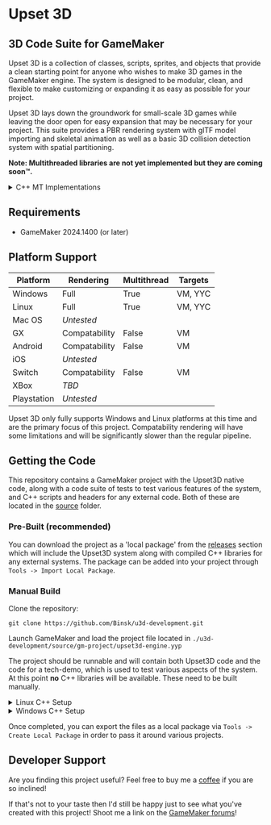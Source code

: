 # Upset 3D
## 3D Code Suite for GameMaker

Upset 3D is a collection of classes, scripts, sprites, and objects that provide a clean starting point for anyone who wishes to make 3D games in the GameMaker engine. The system is designed to be modular, clean, and flexible to make customizing or expanding it as easy as possible for your project.

Upset 3D lays down the groundwork for small-scale 3D games while leaving the door open for easy expansion that may be necessary for your project. This suite provides a PBR rendering system with glTF model importing and skeletal animation as well as a basic 3D collision detection system with spatial partitioning.

**Note: Multithreaded libraries are not yet implemented but they are coming soon™.**
<details>
<summary>C++ MT Implementations</summary>
GameMaker does not support user-defined threading, compute shaders, nor shader storage buffers at this time. As such, a number of important systems will be slow and limited; two of which being collision detection and skeletal animation. Some limitations are worked around through custom C++ libraries but note that these libraries are only supported and compiled for the explicitly supported platforms below. Should GameMaker start including some of these necessary features, the systems will be moved over to GameMaker-native calls.
</details>

## Requirements

* GameMaker 2024.1400 (or later)

## Platform Support

| Platform | Rendering | Multithread | Targets |
| --- | --- | --- | --- |
| Windows | Full | True | VM, YYC |
| Linux | Full | True | VM, YYC |
| Mac OS | *Untested* |
| GX | Compatability | False | VM |
| Android | Compatability | False | VM |
| iOS | *Untested* |
| Switch | Compatability | False | VM |
| XBox | *TBD* |
| Playstation | *Untested* |

Upset 3D only fully supports Windows and Linux platforms at this time and are the primary focus of this project. Compatability rendering will have some limitations and will be significantly slower than the regular pipeline.

## Getting the Code

This repository contains a GameMaker project with the Upset3D native code, along with a code suite of tests to test various features of the system, and C++ scripts and headers for any external code. Both of these are located in the [source](https://github.com/Binsk/u3d-development/tree/master/source) folder.

### Pre-Built (recommended)

You can download the project as a 'local package' from the [releases](https://github.com/Binsk/u3d-development/releases) section which will include the Upset3D system along with compiled C++ libraries for any external systems. The package can be added into your project through `Tools -> Import Local Package`.

### Manual Build

Clone the repository:
~~~
git clone https://github.com/Binsk/u3d-development.git
~~~

Launch GameMaker and load the project file located in `./u3d-development/source/gm-project/upset3d-engine.yyp`

The project should be runnable and will contain both Upset3D code and the code for a tech-demo, which is used to test various aspects of the system. At this point **no** C++ libraries will be available. These need to be built manually.

<details>
<summary>Linux C++ Setup</summary>
Make sure you have `gcc` and `make` installed. 

Once both are installed, navigate into `./u3d-development/source/cpp` where you can then execute the following to build and install the C++ libraries into the local GameMaker project.

```
make build
```

This will compile the libraries and place them into `./u3d-development/source/cpp/bin`. Once built, you can optionally install the binaries into the local GameMaker project with:

```
make install
```

This will copy the compiled binaries into the relevant `./u3d-development/source/gm-project/extensions/*` folders.
</details>
<details>
<summary>Windows C++ Setup</summary>

Make sure you have MinGW installed. The version used for my own personal testing is [WinLibs](https://winlibs.com/). Once installed make sure that the executable `mingw32-make` is accessible globaly in your terminal of choice.

Once MinGW is installed, navigate into `./u3d-development/source/cpp` where you can then execute the following to build and install the C++ libraries into the local GameMaker project.

```
mingw32-make build
```

This will compile the libraries and place them into `./u3d-development/source/cpp/bin`. Once built, you can optionally install the binaries into the local GameMaker project with:

```
mingw32-make install
```

This will copy the compiled binaries into the relevant `./u3d-development/source/gm-project/extensions/*` folders.

On Windows you will also require three MinGW DLLs to be packaged along with your game due to the use of pthreads for multi-threading support. You can find the following DLLs in your MinGW install directory and you should copy them into `./u3d-development/source/gm-project/datafiles`

* libgcc_s_seh-1.dll
* libstdc++-6.dll
* libwinpthread-1.dll

These DLLs are MIT licensed.
</details>

Once completed, you can export the files as a local package via `Tools -> Create Local Package` in order to pass it around various projects.

## Developer Support

Are you finding this project useful? Feel free to buy me a [coffee](https://ko-fi.com/binsk) if you are so inclined!

If that's not to your taste then I'd still be happy just to see what you've created with this project! Shoot me a link on the [GameMaker forums](https://forum.gamemaker.io/index.php?threads/upset-3d-model-import-rendering-collisions.117013/)!
